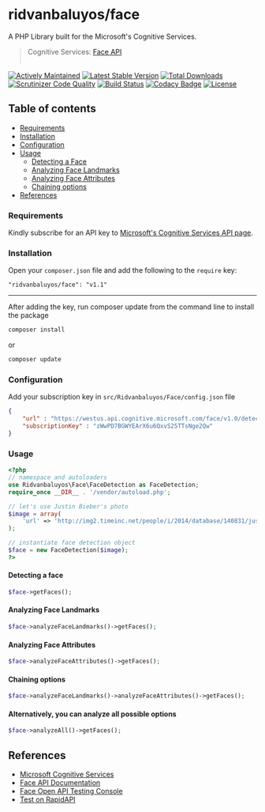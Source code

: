 ridvanbaluyos/face
=======
A PHP Library built for the Microsoft's Cognitive Services.
> Cognitive Services: [Face API](https://www.microsoft.com/cognitive-services/en-us/face-api/documentation/overview)
<br/><br/>

[![Actively Maintained](https://maintained.tech/badge.svg)](https://maintained.tech/) [![Latest Stable Version](https://poser.pugx.org/ridvanbaluyos/face/v/stable.svg)](https://packagist.org/packages/ridvanbaluyos/face) [![Total Downloads](https://poser.pugx.org/ridvanbaluyos/face/downloads.svg)](https://packagist.org/packages/ridvanbaluyos/face) [![Scrutinizer Code Quality](https://scrutinizer-ci.com/g/ridvanbaluyos/face/badges/quality-score.png?b=master)](https://scrutinizer-ci.com/g/ridvanbaluyos/face/?branch=master) [![Build Status](https://scrutinizer-ci.com/g/ridvanbaluyos/face/badges/build.png?b=master)](https://scrutinizer-ci.com/g/ridvanbaluyos/face/build-status/master) [![Codacy Badge](https://api.codacy.com/project/badge/Grade/d0fa17a0dea2451d83ce90186070fc8a)](https://www.codacy.com/app/ridvanbaluyos/face?utm_source=github.com&utm_medium=referral&utm_content=ridvanbaluyos/face&utm_campaign=badger) [![License](https://poser.pugx.org/ridvanbaluyos/face/license.svg)](https://packagist.org/packages/ridvanbaluyos/face) 

## Table of contents ##
- [Requirements](#requirements)
- [Installation](#installation)
- [Configuration](#configuration)
- [Usage](#usage)
    - [Detecting a Face](#detecting-a-face)
    - [Analyzing Face Landmarks](#analyzing-face-landmarks)
    - [Analyzing Face Attributes](#analyzing-face-attributes)
    - [Chaining options](#chaining-options)
- [References](#references)

### Requirements ###
Kindly subscribe for an API key to [Microsoft's Cognitive Services API page](https://www.microsoft.com/cognitive-services/en-us/sign-up).

### Installation ###
Open your `composer.json` file and add the following to the `require` key:

    "ridvanbaluyos/face": "v1.1"

---

After adding the key, run composer update from the command line to install the package

```bash
composer install
```

or

```bash
composer update
```

### Configuration ###
Add your subscription key in `src/Ridvanbaluyos/Face/config.json` file
```json
{
	"url" : "https://westus.api.cognitive.microsoft.com/face/v1.0/detect",
	"subscriptionKey" : "zWwPD7BGWYEArX6u6QxvS25TTsNge2Qw"
}

```


### Usage ##
```php
<?php
// namespace and autoloaders
use Ridvanbaluyos\Face\FaceDetection as FaceDetection;
require_once __DIR__ . '/vendor/autoload.php';

// let's use Justin Bieber's photo
$image = array(
    'url' => 'http://img2.timeinc.net/people/i/2014/database/140831/justin-bieber-300.jpg',
);

// instantiate face detection object
$face = new FaceDetection($image);
?>
```

#### Detecting a face
```php
$face->getFaces();

```

#### Analyzing Face Landmarks
```php
$face->analyzeFaceLandmarks()->getFaces();

```

#### Analyzing Face Attributes
```php
$face->analyzeFaceAttributes()->getFaces();

```

#### Chaining options
```php
$face->analyzeFaceLandmarks()->analyzeFaceAttributes()->getFaces();

```

#### Alternatively, you can analyze all possible options
```php
$face->analyzeAll()->getFaces();

```

## References
* [Microsoft Cognitive Services](https://www.microsoft.com/cognitive-services/en-us/)
* [Face API Documentation](https://www.microsoft.com/cognitive-services/en-us/face-api/documentation/overview)
* [Face Open API Testing Console](https://westus.dev.cognitive.microsoft.com/docs/services/563879b61984550e40cbbe8d/operations/563879b61984550f30395236/console)
* [Test on RapidAPI](https://rapidapi.com/package/MicrosoftFaceApi/functions?utm_source=MicrosoftFaceGitHub-PHP&utm_medium=button&utm_content=Vendor_GitHub)
